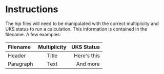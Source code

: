 # Instructions

The *inp* files will need to be manipulated with the correct multiplicity and UKS status to run a calculation. 
This information is contained in the filename. A few examples:

| Filename     | Multiplicity | UKS Status     |
| :---        |    :----:   |          ---: |
| Header      | Title       | Here's this   |
| Paragraph   | Text        | And more      |

